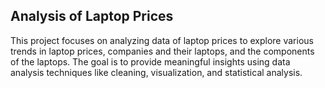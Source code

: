 ## Analysis of Laptop Prices

This project focuses on analyzing data of laptop prices to explore various trends in laptop prices, companies and their laptops, and the components of the laptops. The goal is to provide meaningful insights using data analysis techniques like cleaning, visualization, and statistical analysis.
